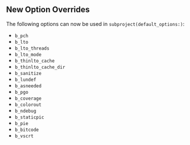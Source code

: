 ## New Option Overrides

The following options can now be used in `subproject(default_options:)`:

- `b_pch`
- `b_lto`
- `b_lto_threads`
- `b_lto_mode`
- `b_thinlto_cache`
- `b_thinlto_cache_dir`
- `b_sanitize`
- `b_lundef`
- `b_asneeded`
- `b_pgo`
- `b_coverage`
- `b_colorout`
- `b_ndebug`
- `b_staticpic`
- `b_pie`
- `b_bitcode`
- `b_vscrt`
